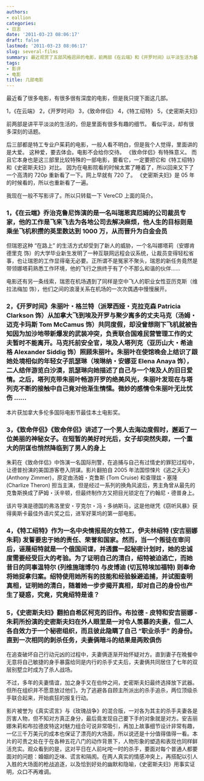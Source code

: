 ```yaml
---
authors:
- eallion
categories:
- 日志
date: '2011-03-23 08:06:17'
draft: false
lastmod: '2011-03-23 08:06:17'
slug: several-films
summary: 最近观赏了五部风格迥异的电影，前两部《在云端》和《开罗时间》以平淡生活为基调却蕴含深刻思考，后三部《致命伴侣》《特工绍特》《史密斯夫妇》均为茱莉主演的特工题材作品，需通过对比细品其中隐晦的大爱主题。尤其《致命伴侣》因影院观影时错过细节，特意重看高清版以捕捉其特殊性。《史密斯夫妇》则通过杀手夫妻的荒诞冲突探讨婚姻本质，动作与情感刻画相得益彰。
tags:
- 影评
- 电影
title: 几部电影
---
```

最近看了很多电影，有很多很有深度的电影，但是我只提下面这几部。

1，《在云端》
2，《开罗时间》
3，《致命伴侣》
4，《特工绍特》
5，《史密斯夫妇》

前两部是讲平平淡淡的生活的，但是里面有很多有趣的细节。
看似平淡，却有很多深刻的话题。

后三部都是特工专业户茱莉的电影，一般人看不明白，但是我个人觉得，里面讲的是大爱。
这种爱，要去体会。电影不会给你交待。
《致命伴侣》有特殊意义。
而且它本身也是这三部里比较特殊的一部电影，要看它，一定要把它和《特工绍特》和《史密斯夫妇》对比。
因为在电影院看的时候太累了睡着了，所以回来又下了一个高清的 720p 重新看了一下。网上早就有 720 了。
《史密斯夫妇》是 05 年的时候看的，所以也重新看了一遍。

我现在一般不写影评了。所以只转载一下 VereCD 上面的简介。

### 1，《在云端》乔治克鲁尼饰演的是一名叫瑞恩宾厄姆的公司裁员专家，他的工作是飞来飞去为各地公司去解决麻烦，他人生的目标则是乘坐飞机积攒的英里数达到 1000 万，从而晋升为白金会员

但瑞恩这种 “在路上” 的生活方式却受到了新人的威胁，一个名叫娜塔莉（安娜肯德里克 饰）的大学毕业新生发明了一种互联网远程会议系统，让裁员变得轻松省事，也让瑞恩的工作显得毫无必要。正所谓不是冤家不聚头，瑞恩的新任务竟然是带领娜塔莉熟悉工作环境，他的飞行之旅终于有了个不那么和谐的伙伴……

电影还有另一条线索，瑞恩在机场遇到了同样是空中飞人的职业女性亚历克斯（维拉法梅加 饰），他们之间的浪漫关系在机场的一次次偶遇中慢慢展开。

### 2，《开罗时间》朱丽叶・格兰特（派翠西娅・克拉克森 Patricia Clarkson 饰）从加拿大飞到埃及开罗与聚少离多的丈夫马克（汤姆・迈克卡玛斯 Tom McCamus 饰）共同度假，却没曾想刚下飞机就被告知因为加沙地带新爆发的武装冲突，负责联合国难民营管理工作的丈夫暂时不能离开。马克托前安全官，埃及人塔列克（亚历山大・希迪格 Alexander Siddig 饰）照顾朱丽叶。朱丽叶在使馆晚会上结识了跟她处境相似的年轻女子凯瑟琳（埃琳纳・安娜亚 Elena Anaya 饰），二人结伴游览白沙漠，凯瑟琳向她描述了自己与一个埃及人的旧日爱情。之后，塔列克带朱丽叶畅游开罗的绝美风光，朱丽叶发现在与塔列克不断的接触中自己竟对他渐生情愫。微妙的感情令朱丽叶无比忧伤 ……

本片获加拿大多伦多国际电影节最佳本土电影奖。

### 3，《致命伴侣》《致命伴侣》讲述了一个男人去海边度假时，邂逅了一位美丽的神秘女子。在短暂的美好时光后，女子却突然失踪，一个重大的阴谋也悄然降临到了男人的身上

朱莉在《致命伴侣》中饰演一名国际刑警，在追捕与自己有过情史的罪犯过程中，让德普扮演的美国游客卷入阴谋。影片翻拍自 2005 年法国惊悚片《逃之夭夭》(Anthony Zimmer)，原定由汤姆・克鲁斯 (Tom Cruise) 和查理兹・塞隆 (Charlize Theron) 担当主演，但是经过一系列的换角风波后，男主角曾从最先的克鲁斯换成了萨姆・沃辛顿，但最终制作方又把目光锁定在了约翰尼・德普身上。

该片导演是德国的弗洛里安・亨克尔・冯・多纳斯马，这是他继凭《窃听风暴》获得奥斯卡最佳外语片奖之后，进军好莱坞的第一部电影。

### 4，《特工绍特》作为一名中央情报局的女特工，伊夫林绍特 (安吉丽娜朱莉) 发誓要忠于她的责任、荣誉和国家。然而，当一个叛徒在审问后，诬蔑绍特就是一个俄国间谍，并透露一起秘密计划时，她的忠诚度需要经受巨大的考验。为了证明自己的清白，绍特被迫逃亡，而她昔日的同事温特尔 (列维施瑞博尔) 与皮博迪 (切瓦特埃加福特) 则奉命将她捉拿归案。绍特使用她所有的技能和经验躲避追捕，并试图查明真相，证明她的清白，随着她一步步揭开真相，却对自己的身份也产生了疑惑，究竟，究竟绍特是谁？

### 5，《史密斯夫妇》翻拍自希区柯克的旧作。布拉德 - 皮特和安吉丽娜 - 朱莉所扮演的史密斯夫妇在外人眼里是一对令人羡慕的夫妻，但二人各自效力于一个秘密组织，而且彼此隐瞒了自己 “职业杀手” 的身份。直到一次相同的刺杀任务，夫妻俩暗斗的结果是两败俱伤

在追查破坏自己行动元凶的过程中，夫妻俩逐渐开始怀疑对方。直到妻子在晚餐中无意将自己敏捷的身手暴露给同是内行的杀手丈夫后，夫妻俩共同居住了七年的双层别墅立时成为了杀人战场。

不过，多年的夫妻情谊，加之身手又在伯仲之间，史密斯夫妇最终选择放下武器。但所在组织并不愿意放过他们，为了逃避各自顾主所派出的杀手追杀，两位顶级杀手联合起来，开始疯狂的报复行动。

影片被誉为《真实谎言》与《玫瑰战争》的混合版，一对各为其主的杀手夫妻各是厉害人物，但不知对方真正身分，最后竟发现自己要下手的对象就是对方。安吉丽娜朱莉和布拉德皮特这对魅力组合可说非常吸引，再加上故事细节设计非常有趣，一亿三千万美元的成本也保证了漂亮的大场面，所以说还是十分值得值得一看。本片的可贵之处在于在各种五花八门的动作背景下，人物形象的塑造和表现也同样鲜活充实。观众看到的是，这对平日在人前叱咤一时的杀手，要面对每个普通人都要面对的问题：婚姻的乏味、谎言和隔阂。在两人真实的情感冲突上，再搭配以引人入胜的大场面的枪战追逐，以及恰到好处的幽默和隐喻，《史密斯夫妇》用事实证明，众口不再难调。
